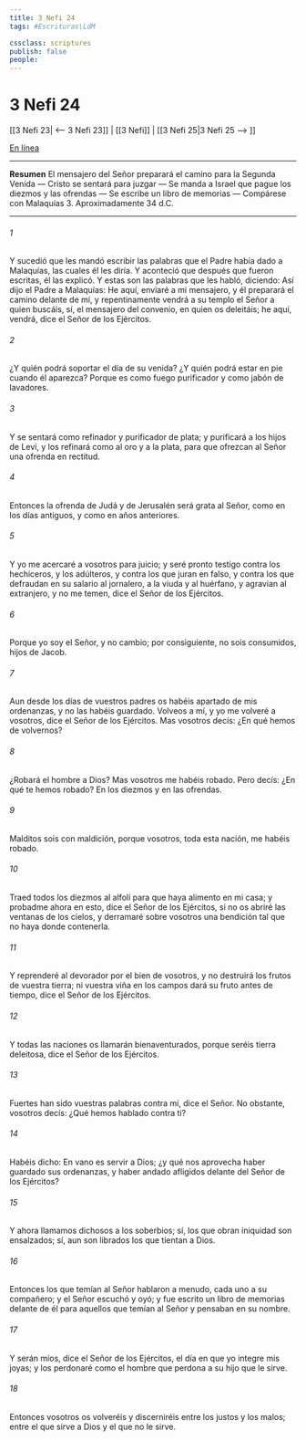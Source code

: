 ```yaml
---
title: 3 Nefi 24
tags: #Escrituras\LdM

cssclass: scriptures
publish: false
people:
---
```


# 3 Nefi 24
[[3 Nefi 23| <-- 3 Nefi 23]] | [[3 Nefi]] | [[3 Nefi 25|3 Nefi 25 --> ]]

[En línea](https://churchofjesuschrist.org/study/scriptures/bofm/3-ne/24?lang=spa)

---
__Resumen__
El mensajero del Señor preparará el camino para la Segunda Venida — Cristo se sentará para juzgar — Se manda a Israel que pague los diezmos y las ofrendas — Se escribe un libro de memorias — Compárese con Malaquías 3. Aproximadamente 34 d.C.

---
###### 1 
Y sucedió que les mandó escribir las palabras que el Padre había dado a Malaquías, las cuales él les diría. Y aconteció que después que fueron escritas, él las explicó. Y estas son las palabras que les habló, diciendo: Así dijo el Padre a Malaquías: He aquí, enviaré a mi mensajero, y él preparará el camino delante de mí, y repentinamente vendrá a su templo el Señor a quien buscáis, sí, el mensajero del convenio, en quien os deleitáis; he aquí, vendrá, dice el Señor de los Ejércitos.

###### 2 
¿Y quién podrá soportar el día de su venida? ¿Y quién podrá estar en pie cuando él aparezca? Porque es como fuego purificador y como jabón de lavadores.

###### 3 
Y se sentará como refinador y purificador de plata; y purificará a los hijos de Leví, y los refinará como al oro y a la plata, para que ofrezcan al Señor una ofrenda en rectitud.

###### 4 
Entonces la ofrenda de Judá y de Jerusalén será grata al Señor, como en los días antiguos, y como en años anteriores.

###### 5 
Y yo me acercaré a vosotros para juicio; y seré pronto testigo contra los hechiceros, y los adúlteros, y contra los que juran en falso, y contra los que defraudan en su salario al jornalero, a la viuda y al huérfano, y agravian al extranjero, y no me temen, dice el Señor de los Ejércitos.

###### 6 
Porque yo soy el Señor, y no cambio; por consiguiente, no sois consumidos, hijos de Jacob.

###### 7 
Aun desde los días de vuestros padres os habéis apartado de mis ordenanzas, y no las habéis guardado. Volveos a mí, y yo me volveré a vosotros, dice el Señor de los Ejércitos. Mas vosotros decís: ¿En qué hemos de volvernos?

###### 8 
¿Robará el hombre a Dios? Mas vosotros me habéis robado. Pero decís: ¿En qué te hemos robado? En los diezmos y en las ofrendas.

###### 9 
Malditos sois con maldición, porque vosotros, toda esta nación, me habéis robado.

###### 10 
Traed todos los diezmos al alfolí para que haya alimento en mi casa; y probadme ahora en esto, dice el Señor de los Ejércitos, si no os abriré las ventanas de los cielos, y derramaré sobre vosotros una bendición tal que no haya donde contenerla.

###### 11 
Y reprenderé al devorador por el bien de vosotros, y no destruirá los frutos de vuestra tierra; ni vuestra viña en los campos dará su fruto antes de tiempo, dice el Señor de los Ejércitos.

###### 12 
Y todas las naciones os llamarán bienaventurados, porque seréis tierra deleitosa, dice el Señor de los Ejércitos.

###### 13 
Fuertes han sido vuestras palabras contra mí, dice el Señor. No obstante, vosotros decís: ¿Qué hemos hablado contra ti?

###### 14 
Habéis dicho: En vano es servir a Dios; ¿y qué nos aprovecha haber guardado sus ordenanzas, y haber andado afligidos delante del Señor de los Ejércitos?

###### 15 
Y ahora llamamos dichosos a los soberbios; sí, los que obran iniquidad son ensalzados; sí, aun son librados los que tientan a Dios.

###### 16 
Entonces los que temían al Señor hablaron a menudo, cada uno a su compañero; y el Señor escuchó y oyó; y fue escrito un libro de memorias delante de él para aquellos que temían al Señor y pensaban en su nombre.

###### 17 
Y serán míos, dice el Señor de los Ejércitos, el día en que yo integre mis joyas; y los perdonaré como el hombre que perdona a su hijo que le sirve.

###### 18 
Entonces vosotros os volveréis y discerniréis entre los justos y los malos; entre el que sirve a Dios y el que no le sirve.

